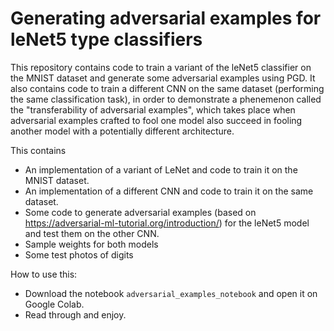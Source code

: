 # Generating adversarial examples for leNet5 type classifiers

This repository contains code to train a variant of the leNet5 classifier on the MNIST dataset and generate some adversarial examples using PGD. 
It also contains code to train a different CNN on the same dataset (performing the same classification task), in order to demonstrate a phenemenon called the "transferability of adversarial examples", which takes place when adversarial examples crafted to fool one model also succeed in fooling another model with a potentially different architecture.

This contains 
- An implementation of a variant of LeNet and code to train it on the MNIST dataset.
- An implementation of a different CNN and code to train it on the same dataset.
- Some code to generate adversarial examples (based on https://adversarial-ml-tutorial.org/introduction/) for the leNet5 model and test them on the other CNN.
- Sample weights for both models 
- Some test photos of digits

How to use this: 
 - Download the notebook `adversarial_examples_notebook` and open it on Google Colab. 
 - Read through and enjoy.
